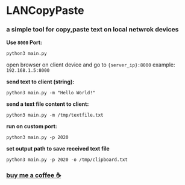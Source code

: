 # LANCopyPaste

### a simple tool for copy,paste text on local netwrok devices

**Use `8000` Port:**

```
python3 main.py
```
open browser on client device and go to ``` {server_ip}:8000 ```
example: ``` 192.168.1.5:8000 ```

**send text to client (string):**
```
python3 main.py -m "Hello World!"
```

**send a text file content to client:**
```
python3 main.py -m /tmp/textfile.txt
```

**run on custom port:**
```
python3 main.py -p 2020
```

**set output path to save received text file**
```
python3 main.py -p 2020 -o /tmp/clipboard.txt
```

### [buy me a coffee ☕️](https://bmc.link/mohsenparandvar)
